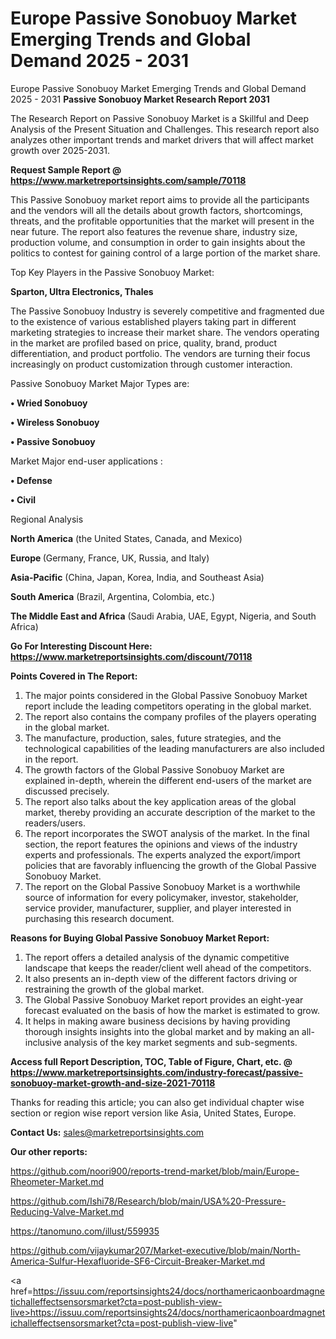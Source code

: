 # Europe Passive Sonobuoy Market Emerging Trends and Global Demand 2025 - 2031
 Europe Passive Sonobuoy Market Emerging Trends and Global Demand 2025 - 2031
<strong>Passive Sonobuoy Market Research Report 2031</strong>

The Research Report on Passive Sonobuoy Market is a Skillful and Deep Analysis of the Present Situation and Challenges. This research report also analyzes other important trends and market drivers that will affect market growth over 2025-2031.

<strong>Request Sample Report @ <a href=https://www.marketreportsinsights.com/sample/70118>https://www.marketreportsinsights.com/sample/70118</a></strong>

This Passive Sonobuoy market report aims to provide all the participants and the vendors will all the details about growth factors, shortcomings, threats, and the profitable opportunities that the market will present in the near future. The report also features the revenue share, industry size, production volume, and consumption in order to gain insights about the politics to contest for gaining control of a large portion of the market share.

Top Key Players in the Passive Sonobuoy Market:

<strong>Sparton, Ultra Electronics, Thales</strong>

The Passive Sonobuoy Industry is severely competitive and fragmented due to the existence of various established players taking part in different marketing strategies to increase their market share. The vendors operating in the market are profiled based on price, quality, brand, product differentiation, and product portfolio. The vendors are turning their focus increasingly on product customization through customer interaction.

Passive Sonobuoy Market Major Types are:

<strong>• Wried Sonobuoy

• Wireless Sonobuoy

• Passive Sonobuoy</strong>

Market Major end-user applications :

<strong>• Defense

• Civil</strong>

Regional Analysis

</u><strong><b>North America</b></strong> (the United States, Canada, and Mexico)

<strong><b>Europe </b></strong>(Germany, France, UK, Russia, and Italy)

<strong><b>Asia-Pacific</b></strong> (China, Japan, Korea, India, and Southeast Asia)

<strong><b>South America</b></strong> (Brazil, Argentina, Colombia, etc.)

<strong><b>The Middle East and Africa</b></strong> (Saudi Arabia, UAE, Egypt, Nigeria, and South Africa)

<strong>Go For Interesting Discount Here: <a href=https://www.marketreportsinsights.com/discount/70118>https://www.marketreportsinsights.com/discount/70118</a></strong>

<strong>Points Covered in The Report:</strong>
<ol>
  <li>The major points considered in the Global Passive Sonobuoy Market report include the leading competitors operating in the global market.</li>
  <li>The report also contains the company profiles of the players operating in the global market.</li>
  <li>The manufacture, production, sales, future strategies, and the technological capabilities of the leading manufacturers are also included in the report.</li>
  <li>The growth factors of the Global Passive Sonobuoy Market are explained in-depth, wherein the different end-users of the market are discussed precisely.</li>
  <li>The report also talks about the key application areas of the global market, thereby providing an accurate description of the market to the readers/users.</li>
  <li>The report incorporates the SWOT analysis of the market. In the final section, the report features the opinions and views of the industry experts and professionals. The experts analyzed the export/import policies that are favorably influencing the growth of the Global Passive Sonobuoy Market.</li>
  <li>The report on the Global Passive Sonobuoy Market is a worthwhile source of information for every policymaker, investor, stakeholder, service provider, manufacturer, supplier, and player interested in purchasing this research document.</li>
</ol>
<strong>Reasons for Buying Global Passive Sonobuoy Market Report:</strong>

<ol>
  <li>The report offers a detailed analysis of the dynamic competitive landscape that keeps the reader/client well ahead of the competitors.</li>
  <li>It also presents an in-depth view of the different factors driving or restraining the growth of the global market.</li>
  <li>The Global Passive Sonobuoy Market report provides an eight-year forecast evaluated on the basis of how the market is estimated to grow.</li>
  <li>It helps in making aware business decisions by having providing thorough insights insights into the global market and by making an all-inclusive analysis of the key market segments and sub-segments.</li>
</ol>
<strong>Access full Report Description, TOC, Table of Figure, Chart, etc. @ <a href=https://www.marketreportsinsights.com/industry-forecast/passive-sonobuoy-market-growth-and-size-2021-70118>https://www.marketreportsinsights.com/industry-forecast/passive-sonobuoy-market-growth-and-size-2021-70118</a></strong>


Thanks for reading this article; you can also get individual chapter wise section or region wise report version like Asia, United States, Europe.

<strong>Contact Us:</strong>
sales@marketreportsinsights.com

<strong>Our other reports:</strong>

<a href=https://github.com/noori900/reports-trend-market/blob/main/Europe-Rheometer-Market.md>https://github.com/noori900/reports-trend-market/blob/main/Europe-Rheometer-Market.md</a>

<a href=https://github.com/Ishi78/Research/blob/main/USA%20-Pressure-Reducing-Valve-Market.md>https://github.com/Ishi78/Research/blob/main/USA%20-Pressure-Reducing-Valve-Market.md</a>

<a href=https://tanomuno.com/illust/559935>https://tanomuno.com/illust/559935</a>

<a href=https://github.com/vijaykumar207/Market-executive/blob/main/North-America-Sulfur-Hexafluoride-SF6-Circuit-Breaker-Market.md>https://github.com/vijaykumar207/Market-executive/blob/main/North-America-Sulfur-Hexafluoride-SF6-Circuit-Breaker-Market.md</a>

<a href=https://issuu.com/reportsinsights24/docs/northamericaonboardmagnetichalleffectsensorsmarket?cta=post-publish-view-live>https://issuu.com/reportsinsights24/docs/northamericaonboardmagnetichalleffectsensorsmarket?cta=post-publish-view-live</a>"
